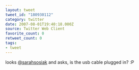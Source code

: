 ```yaml
---
layout: tweet
tweet_id: "180930112"
category: twitter
date: 2007-08-01T19:40:18.000Z
source: Twitter Web Client
favorite_count: 0
retweet_count: 0
tags:
- tweet
---
```


looks [@sarahsosiak](https://twitter.com/@sarahsosiak) and asks, is the usb cable plugged in? :P

